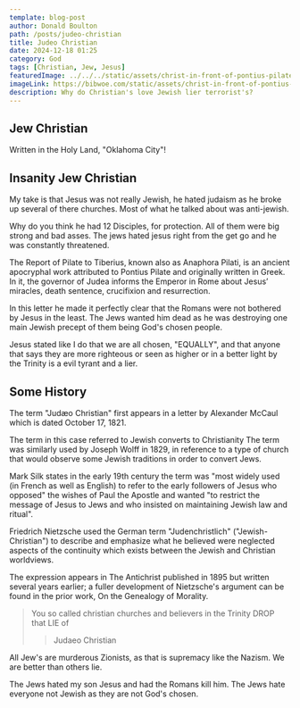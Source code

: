 ```yaml
---
template: blog-post
author: Donald Boulton
path: /posts/judeo-christian
title: Judeo Christian
date: 2024-12-18 01:25
category: God
tags: [Christian, Jew, Jesus]
featuredImage: ../../../static/assets/christ-in-front-of-pontius-pilate-henry-coller.jpg
imageLink: https://bibwoe.com/static/assets/christ-in-front-of-pontius-pilate-henry-coller.jpg
description: Why do Christian's love Jewish lier terrorist's?
---
```


<Container p={4} bg="muted">
  <H2>Jew Christian</H2>
</Container>

Written in the Holy Land, "Oklahoma City"!

## Insanity Jew Christian

My take is that Jesus was not really Jewish, he hated judaism as he broke up several of there churches. Most of what he talked about was anti-jewish.

Why do you think he had 12 Disciples, for protection. All of them were big strong and bad asses. The jews hated jesus right from the get go and he was constantly threatened.

The Report of Pilate to Tiberius, known also as Anaphora Pilati, is an ancient apocryphal work attributed to Pontius Pilate and originally written in Greek. In it, the governor of Judea informs the Emperor in Rome about Jesus’ miracles, death sentence, crucifixion and resurrection.

In this letter he made it perfectly clear that the Romans were not bothered by Jesus in the least. The Jews wanted him dead as he was destroying one main Jewish precept of them being God's chosen people.

<Section>

 Jesus stated like I do that we are all chosen, "EQUALLY", and that anyone that says they are more righteous or seen as higher or in a better light by the Trinity is a evil tyrant and a lier.

 </Section>

 <Section>

# Some History

</Section>

<Section>

The term "Judæo Christian" first appears in a letter by Alexander McCaul which is dated October 17, 1821.

The term in this case referred to Jewish converts to Christianity The term was similarly used by Joseph Wolff in 1829, in reference to a type of church that would observe some Jewish traditions in order to convert Jews. 

Mark Silk states in the early 19th century the term was "most widely used (in French as well as English) to refer to the early followers of Jesus who opposed" the wishes of Paul the Apostle and wanted "to restrict the message of Jesus to Jews and who insisted on maintaining Jewish law and ritual".

</Section>

<Section>

Friedrich Nietzsche used the German term "Judenchristlich" ("Jewish-Christian") to describe and emphasize what he believed were neglected aspects of the continuity which exists between the Jewish and Christian worldviews. 

The expression appears in The Antichrist published in 1895 but written several years earlier; a fuller development of Nietzsche's argument can be found in the prior work, On the Genealogy of Morality.

</Section>

<Section>

> You so called christian churches and believers in the Trinity DROP that LIE of 
>
> > Judaeo Christian

All Jew's are murderous Zionists, as that is supremacy like the Nazism. We are better than others lie.

The Jews hated my son Jesus and had the Romans kill him. The Jews hate everyone not Jewish as they are not God's chosen.

</Section>

